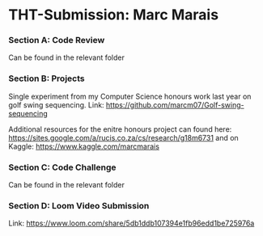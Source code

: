 # THT-Submission: Marc Marais

### Section A: Code Review
Can be found in the relevant folder

### Section B: Projects
Single experiment from my Computer Science honours work last year on golf swing sequencing.
Link: https://github.com/marcm07/Golf-swing-sequencing 

Additional resources for the enitre honours project can found here: https://sites.google.com/a/rucis.co.za/cs/research/g18m6731 and on Kaggle: https://www.kaggle.com/marcmarais 

### Section C: Code Challenge
Can be found in the relevant folder


### Section D: Loom Video Submission 
Link: https://www.loom.com/share/5db1ddb107394e1fb96edd1be725976a 
